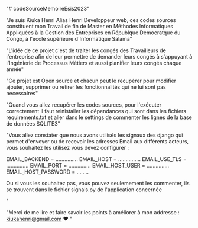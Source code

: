 "# codeSourceMemoireEsis2023" 

"Je suis Kiuka Henri Alias Henri Developpeur web, ces codes sources constituent mon Travail de fin de Master en Méthodes Informatiques Appliquées à la Gestion des Entreprises en Républque Democratque du Congo, à l'ecole supérieure d'Informatique Salama"

"L'idée de ce projet c'est de traiter les congés des Travailleurs de l'entreprise afin de leur permettre de demander leurs congés à s'appuyant à l'Ingénierie de Processus Métiers et aussi planifier leurs congés chaque année"

"Ce projet est Open source et chacun peut le recupérer pour modifier ajouter, supprimer ou  retirer les fonctionnalités qui ne lui sont pas necessaires"

"Quand vous allez recupérer les codes sources, pour l'exécuter correctement il faut reinistaller les dépendances qui sont dans les fichiers requirements.txt et aller dans le settings de commenter les lignes de la base de données SQLITE3"

"Vous allez constater que nous avons utilisés les signaux des django qui permet d'envoyer ou de recevoir les adresses Email aux différents acteurs, vous souhaitez les utilisez vous devez configurer :

EMAIL_BACKEND = ...............
EMAIL_HOST = ...............
EMAIL_USE_TLS = ...............
EMAIL_PORT = ...............
EMAIL_HOST_USER = ...............
EMAIL_HOST_PASSWORD = ........

Ou si vous les souhaitez pas, vous pouvez seulemement les commenter, ils se trouvent dans le fichier signals.py de l'application concernée

"

"Merci de me lire et faire savoir les points à améliorer à mon addresse : kiukahenri@gmail.com ❤️ "



